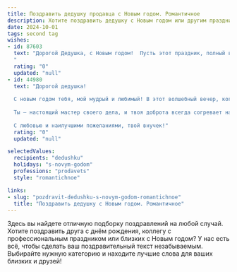 ```yaml
---
title: Поздравить дедушку продавца с Новым годом. Романтичное
description: Хотите поздравить дедушку с Новым годом или другим праздником? Наш ИИ создаст незабываемое поздравление, а вы обязательно выделитесь среди других.  
date: 2024-10-01
tags: second tag
wishes:
- id: 87603
  text: "Дорогой Дедушка, с Новым годом!  Пусть этот праздник, полный волшебства и света, подарит тебе столько же тепла и радости, сколько ты даришь своим покупателям своим обаянием и душевностью.  Пусть в твоей жизни, как и в лучших зимних сказках, всегда будет место чуду, любви и  неизменному успеху.  Ты — настоящий волшебник, умеющий находить подход к каждому, и я бесконечно благодарна за твою щедрость и доброту. Счастья тебе, крепкого здоровья и исполнения всех желаний!
  "
  rating: "0"
  updated: "null"
- id: 44980
  text: "Дорогой дедушка!
  
  С новым годом тебя, мой мудрый и любимый! В этот волшебный вечер, когда снежинки танцуют в свете праздничных огней, хочу пожелать тебе не только здоровья и счастья, но и тепла семейного очага. Пусть каждый день приносит радость, как заветные товары на полках твоего сердца, а любовь будет искренней, как улыбка постоянных клиентов.
  
  Ты — настоящий мастер своего дела, и твоя доброта всегда согревает нас, как горячий шоколад в морозные зимние вечера. Пусть в новом году сбываются самые смелые мечты, а каждый миг пусть наполняется волшебством и гармонией.
  
  С любовью и наилучшими пожеланиями, твой внучек!"
  rating: "0"
  updated: "null"

selectedValues:
  recipients: "dedushku"
  holidays: "s-novym-godom"
  professions: "prodavets"
  style: "romantichnoe"

links:
- slug: "pozdravit-dedushku-s-novym-godom-romantichnoe"
  title: "Поздравить дедушку с Новым годом. Романтичное"
---
```


Здесь вы найдете отличную подборку поздравлений на любой случай.
Хотите поздравить друга с днём рождения, коллегу с профессиональным праздником или близких с Новым годом? У нас есть всё, чтобы сделать ваш поздравительный текст незабываемым. Выбирайте нужную категорию и находите лучшие слова для ваших близких и друзей!
